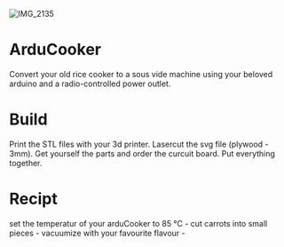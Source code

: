 
![IMG_2135](https://github.com/user-attachments/assets/ad986447-30bb-424e-81ad-f50f8f868292)

# ArduCooker
Convert your old rice cooker to a sous vide machine using your beloved arduino and a radio-controlled power outlet.

# Build
Print the STL files with your 3d printer. Lasercut the svg file (plywood - 3mm). Get yourself the parts and order the curcuit board. Put everything together.  

# Recipt
set the temperatur of your arduCooker to 85 °C - cut carrots into small pieces - vacuumize with your favourite flavour -   

